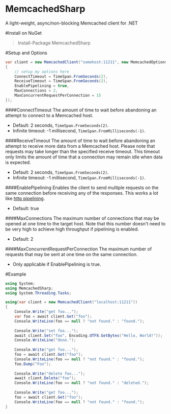 MemcachedSharp
==============

A light-weight, async/non-blocking Memcached client for .NET

#Install on NuGet

> Install-Package MemcachedSharp

#Setup and Options
```c#
var client = new MemcachedClient("somehost:11211", new MemcachedOptions
{
	// setup my options here
	ConnectTimeout = TimeSpan.FromSeconds(2),
	ReceiveTimeout = TimeSpan.FromSeconds(2),
	EnablePipelining = true,
	MaxConnections = 2,
	MaxConcurrentRequestPerConnection = 15
});
```
####ConnectTimeout
The amount of time to wait before abandoning an attempt to connect to a Memcached host.
* Default: 2 seconds, ```TimeSpan.FromSeconds(2)```.
* Infinite timeout: -1 millisecond, ```TimeSpan.FromMilliseconds(-1)```.

####ReceiveTimeout
The amount of time to wait before abandoning an attempt to receive more data from a Memcached host.
Please note that requests may take longer than the specified receive timeout. This timeout only limits the amount of time that a connection may remain idle when data is expected.
* Default: 2 seconds, ```TimeSpan.FromSeconds(2)```.
* Infinite timeout: -1 millisecond, ```TimeSpan.FromMilliseconds(-1)```.

####EnablePipelining
Enables the client to send multiple requests on the same connection before receiving any of the responses. This works a lot like [http pipelining](http://en.wikipedia.org/wiki/HTTP_pipelining).
* Default: true

####MaxConnections
The maximum number of connections that may be opened at one time to the target host. Note that this number doesn't need to be very high to achieve high throughput if pipelining is enabled.
* Default: 2

####MaxConcurrentRequestPerConnection
The maximum number of requests that may be sent at one time on the same connection.
* Only applicable if EnablePipelining is true.

#Example

```c#
using System;
using MemcachedSharp;
using System.Threading.Tasks;

using(var client = new MemcachedClient("localhost:11211"))
{
	Console.Write("get foo...");
	var foo = await client.Get("foo");
	Console.WriteLine(foo == null ? "not found." : "found.");
	
	Console.Write("set foo...");
	await client.Set("foo", Encoding.UTF8.GetBytes("Hello, World!"));
	Console.WriteLine("done.");
	
	Console.Write("get foo...");
	foo = await client.Get("foo");
	Console.WriteLine(foo == null ? "not found." : "found.");
	foo.Dump("Foo");
	
	Console.Write("delete foo...");
	await client.Delete("foo");
	Console.WriteLine(foo == null ? "not found." : "deleted.");
	
	Console.Write("get foo...");
	foo = await client.Get("foo");
	Console.WriteLine(foo == null ? "not found." : "found.");
}
```
